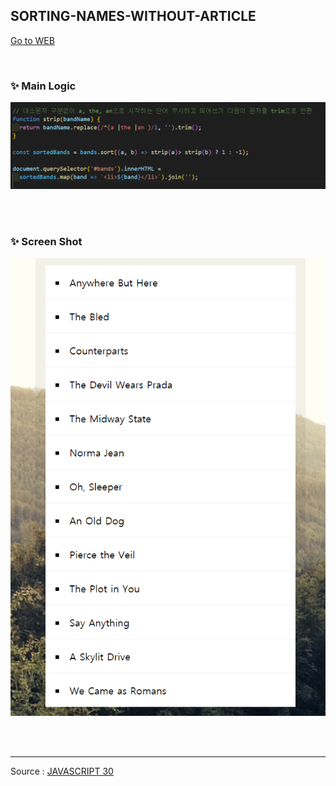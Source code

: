 ## SORTING-NAMES-WITHOUT-ARTICLE

[Go to WEB](https://limunosekai.github.io/sorting-names-without-articles/)

<br>

### ✨ Main Logic

![1](./img/K-001.png)

<br>

<br>

### ✨ Screen Shot

![2](./img/K-002.png)

<br>

<br>

---

Source : [JAVASCRIPT 30](https://javascript30.com/)